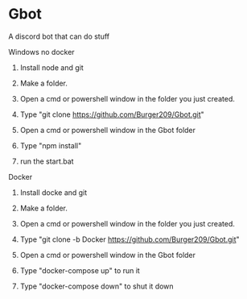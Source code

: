 # Gbot
A discord bot that can do stuff

Windows no docker

1. Install node and git 

2. Make a folder.

3. Open a cmd or powershell window in the folder you just created.

4. Type "git clone https://github.com/Burger209/Gbot.git"

5. Open a cmd or powershell window in the Gbot folder

6. Type "npm install"

7. run the start.bat

Docker

1. Install docke and git

2. Make a folder.

3. Open a cmd or powershell window in the folder you just created.

4. Type "git clone -b Docker https://github.com/Burger209/Gbot.git"

5. Open a cmd or powershell window in the Gbot folder

6. Type "docker-compose up" to run it

7. Type "docker-compose down" to shut it down